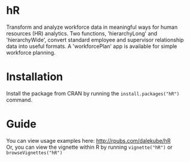 # hR

Transform and analyze workforce data in meaningful ways for human resources (HR) analytics. Two functions, 'hierarchyLong' and 'hierarchyWide', convert standard employee and supervisor relationship data into useful formats. A 'workforcePlan' app is available for simple workforce planning.

# Installation
Install the package from CRAN by running the `install.packages("hR")` command.

# Guide
You can view usage examples here: http://rpubs.com/dalekube/hR  
Or, you can view the vignette within R by running `vignette("hR")` or `browseVignettes("hR")`


